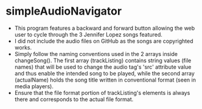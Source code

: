 <h1>simpleAudioNavigator</h1>
<ul>
	<li>This program features a backward and forward button allowing the web user to cycle through the 3 Jennifer Lopez songs featured.</li>
	<li>I did not include the audio files on GitHub as the songs are copyrighted works.</li>
	<li>Simply follow the naming conventions used in the 2 arrays inside changeSong(). The first array (trackListing) contains string values (file names) that 
	will be used to change the audio tag's 'src' attribute value and thus enable the intended song to be played, while the second array (actualName) holds the song title 
	written in conventional format (seen in media players).</li>
	<li>Ensure that the file format portion of trackListing's elements is always there and corresponds to the actual file format.</li>
</ul>